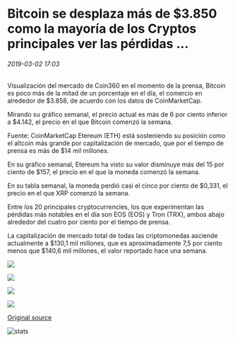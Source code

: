 # Bitcoin se desplaza más de $3.850 como la mayoría de los Cryptos principales ver las pérdidas ...

###### 2019-03-02 17:03

Visualización del mercado de Coin360 en el momento de la prensa, Bitcoin es poco más de la mitad de un porcentaje en el día, el comercio en alrededor de $3.858, de acuerdo con los datos de CoinMarketCap.

Mirando su gráfico semanal, el precio actual es más de 6 por ciento inferior a $4.142, el precio en el que Bitcoin comenzó la semana.

Fuente: CoinMarketCap Etereum (ETH) está sosteniendo su posición como el altcoin más grande por capitalización de mercado, que por el tiempo de prensa es más de $14 mil millones.

En su gráfico semanal, Etereum ha visto su valor disminuye más del 15 por ciento de $157, el precio en el que la moneda comenzó la semana.

En su tabla semanal, la moneda perdió casi el cinco por ciento de $0,331, el precio en el que XRP comenzó la semana.

Entre los 20 principales cryptocurrencies, los que experimentan las pérdidas más notables en el día son EOS (EOS) y Tron (TRX), ambos abajo alrededor del cuatro por ciento por el tiempo de prensa.

La capitalización de mercado total de todas las criptomonedas asciende actualmente a $130,1 mil millones, que es aproximadamente 7,5 por ciento menos que $140,6 mil millones, el valor reportado hace una semana.

![](https://s3.cointelegraph.com/storage/uploads/view/39063b59791adfa45c10afc89fedc9a3.png)

![](https://s3.cointelegraph.com/storage/uploads/view/8cc60172e63ae64986d855c70827a45c.png)

![](https://s3.cointelegraph.com/storage/uploads/view/eb2123539430fbecd21b620dae111fd8.png)

![](https://s3.cointelegraph.com/storage/uploads/view/1ad7e0b3ccdb0d1ea64f9a0104b449a9.png)

[Original source](https://cointelegraph.com/news/bitcoin-hovers-over-3-850-as-most-top-cryptos-see-losses)

![stats](https://c.statcounter.com/11760860/0/a89fa40b/1/ "stats")
